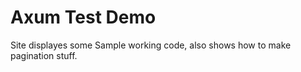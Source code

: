 # Axum Test Demo 

Site displayes some Sample working code, also shows how to make pagination stuff.